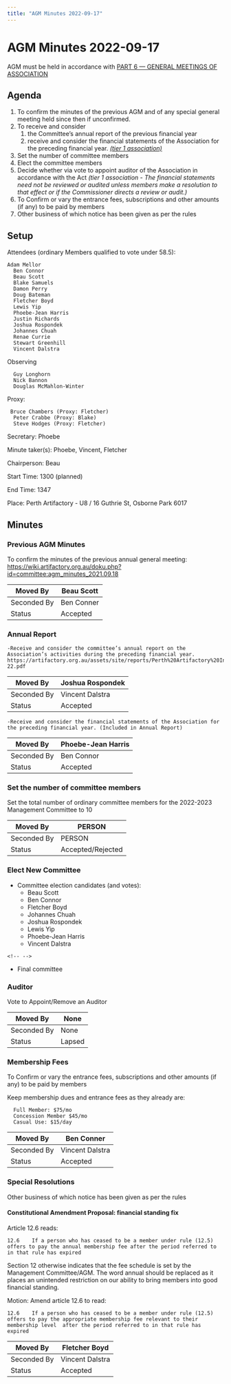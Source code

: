 ```yaml
---
title: "AGM Minutes 2022-09-17"
---
```

# AGM Minutes 2022-09-17

AGM must be held in accordance with [PART 6 — GENERAL MEETINGS OF ASSOCIATION](https://wiki.artifactory.org.au/doku.php?id=constitution#annual_general_meeting)

## Agenda

1.  To confirm the minutes of the previous AGM and of any special general meeting held since then if unconfirmed.
2.  To receive and consider
    1.  the Committee’s annual report of the previous financial year
    2.  receive and consider the financial statements of the Association for the preceding financial year. *[(tier 1 association)](https://www.commerce.wa.gov.au/publications/financial-reporting-under-new-associations-law)*
3.  Set the number of committee members
4.  Elect the committee members
5.  Decide whether via vote to appoint auditor of the Association in accordance with the Act *(tier 1 association - The financial statements need not be reviewed or audited unless members make a resolution to that effect or if the Commissioner directs a review or audit.)*
6.  To Confirm or vary the entrance fees, subscriptions and other amounts (if any) to be paid by members
7.  Other business of which notice has been given as per the rules

## Setup

Attendees (ordinary Members qualified to vote under 58.5):

    Adam Mellor
      Ben Connor
      Beau Scott
      Blake Samuels
      Damon Perry
      Doug Bateman
      Fletcher Boyd
      Lewis Yip
      Phoebe-Jean Harris
      Justin Richards
      Joshua Rospondek
      Johannes Chuah
      Renae Currie
      Stewart Greenhill
      Vincent Dalstra
      

Observing

      Guy Longhorn
      Nick Bannon
      Douglas McMahlon-Winter

Proxy:

     Bruce Chambers (Proxy: Fletcher)
      Peter Crabbe (Proxy: Blake)
      Steve Hodges (Proxy: Fletcher)

Secretary: Phoebe

Minute taker(s): Phoebe, Vincent, Fletcher

Chairperson: Beau

Start Time: 1300 (planned)

End Time: 1347

Place: Perth Artifactory - U8 / 16 Guthrie St, Osborne Park 6017

## Minutes

### Previous AGM Minutes

To confirm the minutes of the previous annual general meeting: <https://wiki.artifactory.org.au/doku.php?id=committee:agm_minutes_2021.09.18>

| Moved By    | Beau Scott |
|-------------|------------|
| Seconded By | Ben Conner |
| Status      | Accepted   |

### Annual Report

    -Receive and consider the committee’s annual report on the Association’s activities during the preceding financial year. https://artifactory.org.au/assets/site/reports/Perth%20Artifactory%20Inc%20Annual%20Report%202021-22.pdf

| Moved By    | Joshua Rospondek |
|-------------|------------------|
| Seconded By | Vincent Dalstra  |
| Status      | Accepted         |

    -Receive and consider the financial statements of the Association for the preceding financial year. (Included in Annual Report)

| Moved By    | Phoebe-Jean Harris |
|-------------|--------------------|
| Seconded By | Ben Connor         |
| Status      | Accepted           |

### Set the number of committee members

Set the total number of ordinary committee members for the 2022-2023 Management Committee to 10

| Moved By    | PERSON            |
|-------------|-------------------|
| Seconded By | PERSON            |
| Status      | Accepted/Rejected |

### Elect New Committee

-   Committee election candidates (and votes):
    -   Beau Scott
    -   Ben Connor
    -   Fletcher Boyd
    -   Johannes Chuah
    -   Joshua Rospondek
    -   Lewis Yip
    -   Phoebe-Jean Harris
    -   Vincent Dalstra

```{=html}
<!-- -->
```
-   Final committee

### Auditor

Vote to Appoint/Remove an Auditor

| Moved By    | None   |
|-------------|--------|
| Seconded By | None   |
| Status      | Lapsed |

### Membership Fees

To Confirm or vary the entrance fees, subscriptions and other amounts (if any) to be paid by members

Keep membership dues and entrance fees as they already are:

      Full Member: $75/mo
      Concession Member $45/mo
      Casual Use: $15/day

| Moved By    | Ben Conner      |
|-------------|-----------------|
| Seconded By | Vincent Dalstra |
| Status      | Accepted        |

### Special Resolutions

Other business of which notice has been given as per the rules

#### Constitutional Amendment Proposal: financial standing fix

Article 12.6 reads:

    12.6    If a person who has ceased to be a member under rule (12.5) offers to pay the annual membership fee after the period referred to in that rule has expired

Section 12 otherwise indicates that the fee schedule is set by the Management Committee/AGM. The word annual should be replaced as it places an unintended restriction on our ability to bring members into good financial standing.

Motion: Amend article 12.6 to read:

    12.6    If a person who has ceased to be a member under rule (12.5) offers to pay the appropriate membership fee relevant to their membership level  after the period referred to in that rule has expired

| Moved By    | Fletcher Boyd   |
|-------------|-----------------|
| Seconded By | Vincent Dalstra |
| Status      | Accepted        |
